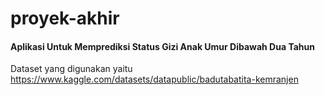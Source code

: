 # proyek-akhir

#### Aplikasi Untuk Memprediksi Status Gizi Anak Umur Dibawah Dua Tahun
Dataset yang digunakan yaitu https://www.kaggle.com/datasets/datapublic/badutabatita-kemranjen
